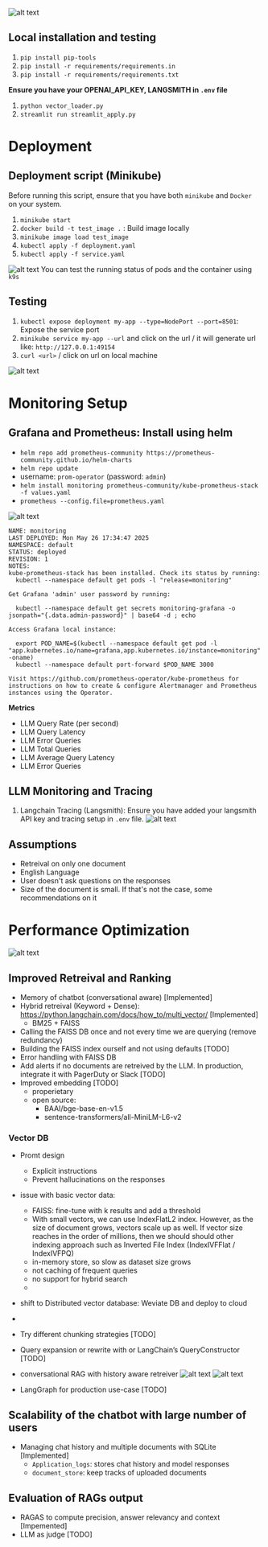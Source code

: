 
![alt text](images/chatbot.png)

## Local installation and testing
1. `pip install pip-tools`
2. `pip install -r requirements/requirements.in`
3. `pip install -r requirements/requirements.txt`

**Ensure you have your OPENAI_API_KEY, LANGSMITH in `.env` file**
1. `python vector_loader.py`
2. `streamlit run streamlit_apply.py`


# Deployment

## Deployment script (Minikube)
Before running this script, ensure that you have both `minikube` and `Docker` on your system.
1. `minikube start`
2. `docker build -t test_image .` : Build image locally
3. `minikube image load test_image`
4. `kubectl apply -f deployment.yaml`
5. `kubectl apply -f service.yaml`

![alt text](images/image.png) You can test the running status of pods and the container using `k9s`


## Testing
1. `kubectl expose deployment my-app --type=NodePort --port=8501`: Expose the service port
2. `minikube service my-app --url` and click on the url / it will generate url like: `http://127.0.0.1:49154`
3. `curl <url>` / click on url on local machine

![alt text](images/streamlit.png)


# Monitoring Setup

## Grafana and Prometheus: Install using helm
- `helm repo add prometheus-community https://prometheus-community.github.io/helm-charts`
- `helm repo update`
- username: `prom-operator` (password: `admin`)
- `helm install monitoring prometheus-community/kube-prometheus-stack -f values.yaml`
- `prometheus --config.file=prometheus.yaml`

![alt text](images/monitoring.png)


```
NAME: monitoring
LAST DEPLOYED: Mon May 26 17:34:47 2025
NAMESPACE: default
STATUS: deployed
REVISION: 1
NOTES:
kube-prometheus-stack has been installed. Check its status by running:
  kubectl --namespace default get pods -l "release=monitoring"

Get Grafana 'admin' user password by running:

  kubectl --namespace default get secrets monitoring-grafana -o jsonpath="{.data.admin-password}" | base64 -d ; echo

Access Grafana local instance:

  export POD_NAME=$(kubectl --namespace default get pod -l "app.kubernetes.io/name=grafana,app.kubernetes.io/instance=monitoring" -oname)
  kubectl --namespace default port-forward $POD_NAME 3000

Visit https://github.com/prometheus-operator/kube-prometheus for instructions on how to create & configure Alertmanager and Prometheus instances using the Operator.
```

**Metrics**
- LLM Query Rate (per second)
- LLM Query Latency
- LLM Error Queries 
- LLM Total Queries
- LLM Average Query Latency
- LLM Error Queries



## LLM Monitoring and Tracing
1. Langchain Tracing (Langsmith): Ensure you have added your langsmith API key and tracing setup in `.env` file.
![alt text](images/Langchain.png)


## Assumptions
- Retreival on only one document
- English Language
- User doesn't ask questions on the responses
- Size of the document is small. If that's not the case, some recommendations on it 




# Performance Optimization
![alt text](images/history_aware_conversation_rag.png)

## Improved Retreival and Ranking
- Memory of chatbot (conversational aware) [Implemented]
- Hybrid retreival (Keyword + Dense): https://python.langchain.com/docs/how_to/multi_vector/ [Implemented]
  - BM25 + FAISS 
- Calling the FAISS DB once and not every time we are querying  (remove redundancy)
- Building the FAISS index ourself and not using defaults [TODO]
- Error handling with FAISS DB
- Add alerts if no documents are retreived by the LLM. In production, integrate it with PagerDuty or Slack [TODO]
- Improved embedding [TODO]
  - properietary
  - open source:
      - BAAI/bge-base-en-v1.5 
      - sentence-transformers/all-MiniLM-L6-v2 



### Vector DB
- Promt design 
  - Explicit instructions
  - Prevent hallucinations on the responses
- issue with basic vector data: 
  - FAISS: fine-tune with k results and add a threshold
  - With small vectors, we can use IndexFlatL2 index. However, as the size of document grows, vectors scale up as well. If vector size reaches in the order of millions, then we should should other indexing approach such as Inverted File Index (IndexIVFFlat / IndexIVFPQ)
  - in-memory store, so slow as dataset size grows
  - not caching of frequent queries
  - no support for hybrid search
  -
- shift to Distributed vector database: Weviate DB and deploy to cloud
- 

- Try different chunking strategies [TODO]
- Query expansion or rewrite with or LangChain’s QueryConstructor [TODO]




- conversational RAG with history aware retreiver
![alt text](images/mem1.png)
![alt text](images/mem2.pg)

- LangGraph for production use-case [TODO]



## Scalability of the chatbot with large number of users
- Managing chat history and multiple documents with SQLite [Implemented]
  - `Application_logs`: stores chat history and model responses
  - `document_store`: keep tracks of uploaded documents


## Evaluation of RAGs output
- RAGAS to compute precision, answer relevancy and context [Impemented]
- LLM as judge [TODO]